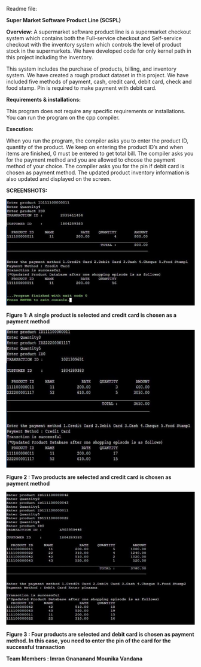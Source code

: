 ﻿Readme file: 

**Super Market Software Product Line (SCSPL)** 

**Overview**: A supermarket software product line is a supermarket checkout system which contains both the Full-service checkout and Self-service checkout with the inventory system which controls the level of product stock in the supermarkets. We have developed code for only kernel path in this project including the inventory. 

This system includes the purchase of products, billing, and inventory system. We have created a rough product dataset in this project. We have included five methods of payment, cash, credit card, debit card, check and food stamp. Pin is required to make payment with debit card. 

**Requirements & installations:** 

This program does not require any specific requirements or installations. You can run the program on the cpp compiler. 

**Execution:** 

When you run the program, the compiler asks you to enter the product ID, quantity of the product. We keep on entering the product ID’s and when items are finished, 0 must be entered to get total bill. The compiler asks you for the payment method and you are allowed to choose the payment method of your choice. The compiler asks you for the pin if debit card is chosen as payment method. The updated product inventory information is also updated and displayed on the screen. 

**SCREENSHOTS:** 

![](Aspose.Words.198d1a7e-0232-4284-9c22-5f616bb0a128.001.jpeg)

**Figure 1: A single product is selected and credit card is chosen as a payment method** 

![](Aspose.Words.198d1a7e-0232-4284-9c22-5f616bb0a128.002.jpeg)

**Figure 2 : Two products are selected and credit card is chosen as payment method** 

![](Aspose.Words.198d1a7e-0232-4284-9c22-5f616bb0a128.003.jpeg)

**Figure 3 : Four products are selected and debit card is chosen as payment method. In this case, you need to enter the pin of        the card for the successful transaction** 

**Team Members :  Imran Gnananand Mounika Vandana** 
